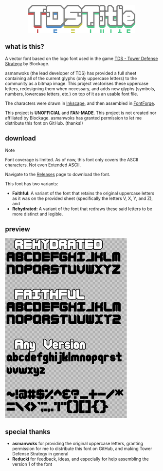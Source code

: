 <div align="center">
  <img src="./logo.png" width="352" height="92" alt=""/>
</div>

## what is this?
A vector font based on the logo font used in the game [TDS - Tower Defense Strategy](https://store.steampowered.com/app/2392280/TDS__Tower_Defense_Strategy/) by Blockage. 

asmanwoks (the lead developer of TDS) has provided a full sheet containing all of the current glyphs (only uppercase letters) to the community as a bitmap image. 
This project vectorises these uppercase letters, redesigning them when necessary, and adds new glyphs (symbols, numbers, lowercase letters, etc.) on top of it as an usable font file.

The characters were drawn in [Inkscape](https://inkscape.org/), and then assembled in [FontForge](https://fontforge.org/).

This project is **UNOFFICIAL** and **FAN-MADE**. This project is not created nor affiliated by Blockage. asmanwoks has granted permission to let me distribute this font on GitHub. (thanks!)

## download
> [!NOTE]
> Font coverage is limited. As of now, this font only covers the ASCII characters. Not even Extended ASCII.

Navigate to the [Releases](https://github.com/ArrayNone/TDSTitle/releases/) page to download the font.

This font has two variants:
- **Faithful:** A variant of the font that retains the original uppercase letters as it was on the provided sheet (specifically the letters V, X, Y, and Z), and
- **Rehydrated:** A variant of the font that redraws these said letters to be more distinct and legible.

## preview
![A preview of TDSTitle. The preview shows the Rehydrated variant at the top, Faithful at the middle, and any other glyphs that are shared between these two variants at the bottom as "Any Version". The Rehydrated and Faithful section shows the uppercase letters, while the Any Version section shows lowercase letters and symbols.](./preview1.png)

## special thanks
- **asmanwoks** for providing the original uppercase letters, granting permission for me to distribute this font on GitHub, and making Tower Defense Strategy in general
- **Reducki** for feedback, ideas, and especially for help assembling the version 1 of the font
